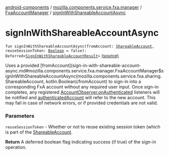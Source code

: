 [android-components](../../index.md) / [mozilla.components.service.fxa.manager](../index.md) / [FxaAccountManager](index.md) / [signInWithShareableAccountAsync](./sign-in-with-shareable-account-async.md)

# signInWithShareableAccountAsync

`fun signInWithShareableAccountAsync(fromAccount: `[`ShareableAccount`](../../mozilla.components.service.fxa.sharing/-shareable-account/index.md)`, reuseSessionToken: `[`Boolean`](https://kotlinlang.org/api/latest/jvm/stdlib/kotlin/-boolean/index.html)` = false): Deferred<`[`SignInWithShareableAccountResult`](../-sign-in-with-shareable-account-result/index.md)`>` [(source)](https://github.com/mozilla-mobile/android-components/blob/master/components/service/firefox-accounts/src/main/java/mozilla/components/service/fxa/manager/FxaAccountManager.kt#L258)

Uses a provided [fromAccount](sign-in-with-shareable-account-async.md#mozilla.components.service.fxa.manager.FxaAccountManager$signInWithShareableAccountAsync(mozilla.components.service.fxa.sharing.ShareableAccount, kotlin.Boolean)/fromAccount) to sign-in into a corresponding FxA account without any required
user input. Once sign-in completes, any registered [AccountObserver.onAuthenticated](../../mozilla.components.concept.sync/-account-observer/on-authenticated.md) listeners
will be notified and [authenticatedAccount](authenticated-account.md) will refer to the new account.
This may fail in case of network errors, or if provided credentials are not valid.

### Parameters

`reuseSessionToken` - Whether or not to reuse existing session token (which is part of the [ShareableAccount](../../mozilla.components.service.fxa.sharing/-shareable-account/index.md).

**Return**
A deferred boolean flag indicating success (if true) of the sign-in operation.

